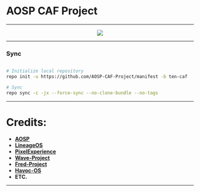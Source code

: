 # AOSP CAF Project #
-----------------------------------------------------------------------------

<p align="center">
 <img src="https://github.com/aosp-caf-Project/manifest/blob/pie-caf/logo.png" > 
</p>

-----------------------------------------------------------------------------
### Sync ###

```bash

# Initialize local repository
repo init -u https://github.com/AOSP-CAF-Project/manifest -b ten-caf

# Sync
repo sync -c -jx --force-sync --no-clone-bundle --no-tags
```

-----------------------------------------------------------------------------
Credits:
=======
 * [**AOSP**](https://android.googlesource.com)
 * [**LineageOS**](https://github.com/LineageOS)
 * [**PixelExperience**](https://github.com/PixelExperience)
 * [**Wave-Project**](https://github.com/Wave-Project)
 * [**Fred-Project**](https://github.com/FredRebase) 
 * [**Havoc-OS**](https://github.com/Havoc-OS)
 * **ETC.**

-----------------------------------------------------------------------------
